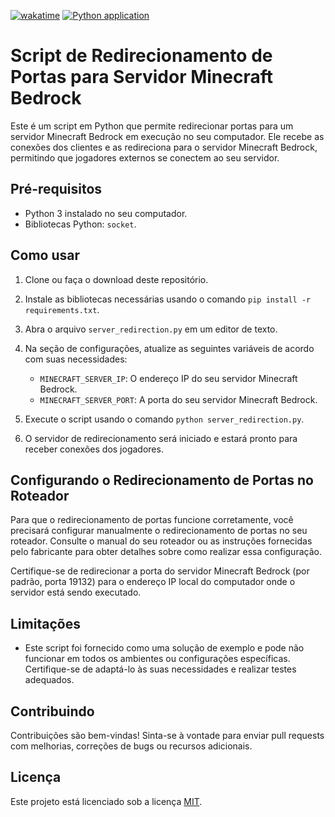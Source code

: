 [![wakatime](https://wakatime.com/badge/github/dieguesmosken/servidor_bedrock.svg?style=flat-square)](https://wakatime.com/badge/github/dieguesmosken/servidor_bedrock)
[![Python application](https://github.com/dieguesmosken/servidor_bedrock/actions/workflows/python-app.yml/badge.svg)](https://github.com/dieguesmosken/servidor_bedrock/actions/workflows/python-app.yml)
# Script de Redirecionamento de Portas para Servidor Minecraft Bedrock

Este é um script em Python que permite redirecionar portas para um servidor Minecraft Bedrock em execução no seu computador. Ele recebe as conexões dos clientes e as redireciona para o servidor Minecraft Bedrock, permitindo que jogadores externos se conectem ao seu servidor.

## Pré-requisitos

- Python 3 instalado no seu computador.
- Bibliotecas Python: `socket`.

## Como usar

1. Clone ou faça o download deste repositório.

2. Instale as bibliotecas necessárias usando o comando `pip install -r requirements.txt`.

3. Abra o arquivo `server_redirection.py` em um editor de texto.

4. Na seção de configurações, atualize as seguintes variáveis de acordo com suas necessidades:

   - `MINECRAFT_SERVER_IP`: O endereço IP do seu servidor Minecraft Bedrock.
   - `MINECRAFT_SERVER_PORT`: A porta do seu servidor Minecraft Bedrock.

5. Execute o script usando o comando `python server_redirection.py`.

6. O servidor de redirecionamento será iniciado e estará pronto para receber conexões dos jogadores.

## Configurando o Redirecionamento de Portas no Roteador

Para que o redirecionamento de portas funcione corretamente, você precisará configurar manualmente o redirecionamento de portas no seu roteador. Consulte o manual do seu roteador ou as instruções fornecidas pelo fabricante para obter detalhes sobre como realizar essa configuração.

Certifique-se de redirecionar a porta do servidor Minecraft Bedrock (por padrão, porta 19132) para o endereço IP local do computador onde o servidor está sendo executado.

## Limitações

- Este script foi fornecido como uma solução de exemplo e pode não funcionar em todos os ambientes ou configurações específicas. Certifique-se de adaptá-lo às suas necessidades e realizar testes adequados.

## Contribuindo

Contribuições são bem-vindas! Sinta-se à vontade para enviar pull requests com melhorias, correções de bugs ou recursos adicionais.

## Licença

Este projeto está licenciado sob a licença [MIT](LICENSE).

